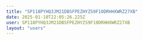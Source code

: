 ```yaml
---
title: "SP118PYHQ3JM21DBSFPEZHYZS9F10DRHHXWRZ27XB"
date: 2025-01-10T22:05:26.225Z
user: SP118PYHQ3JM21DBSFPEZHYZS9F10DRHHXWRZ27XB
layout: "users"
---
```

    
